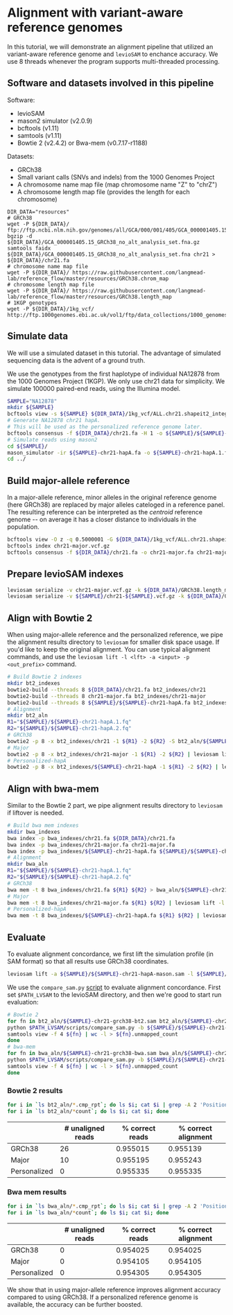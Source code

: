 # Alignment with variant-aware reference genomes

In this tutorial, we will demonstrate an alignment pipeline that utilized an variant-aware reference genome and `levioSAM` to enchance accuracy.
We use 8 threads whenever the program supports multi-threaded processing.

## Software and datasets involved in this pipeline
Software:
- levioSAM
- mason2 simulator (v2.0.9)
- bcftools (v1.11)
- samtools (v1.11)
- Bowtie 2 (v2.4.2) or Bwa-mem (v0.7.17-r1188)

Datasets:
- GRCh38
- Small variant calls (SNVs and indels) from the 1000 Genomes Project
- A chromosome name map file (map chromosome name "Z" to "chrZ")
- A chromosome length map file (provides the length for each chromosome)

```shell
DIR_DATA="resources"
# GRCh38
wget -P ${DIR_DATA}/ ftp://ftp.ncbi.nlm.nih.gov/genomes/all/GCA/000/001/405/GCA_000001405.15_GRCh38/seqs_for_alignment_pipelines.ucsc_ids/GCA_000001405.15_GRCh38_no_alt_analysis_set.fna.gz
bgzip -d ${DIR_DATA}/GCA_000001405.15_GRCh38_no_alt_analysis_set.fna.gz
samtools faidx ${DIR_DATA}/GCA_000001405.15_GRCh38_no_alt_analysis_set.fna chr21 > ${DIR_DATA}/chr21.fa
# chromosome name map file
wget -P ${DIR_DATA}/ https://raw.githubusercontent.com/langmead-lab/reference_flow/master/resources/GRCh38.chrom_map
# chromosome length map file
wget -P ${DIR_DATA}/ https://raw.githubusercontent.com/langmead-lab/reference_flow/master/resources/GRCh38.length_map
# 1KGP genotypes
wget -P ${DIR_DATA}/1kg_vcf/ http://ftp.1000genomes.ebi.ac.uk/vol1/ftp/data_collections/1000_genomes_project/release/20190312_biallelic_SNV_and_INDEL/ALL.chr21.shapeit2_integrated_snvindels_v2a_27022019.GRCh38.phased.vcf.gz
```


## Simulate data

We will use a simulated dataset in this tutorial. The advantage of simulated sequencing data is the advent of a ground truth.

We use the genotypes from the first haplotype of individual NA12878 from the 1000 Genomes Project (1KGP).
We only use chr21 data for simplicity.
We simulate 100000 paired-end reads, using the Illumina model.

```sh
SAMPLE="NA12878"
mkdir ${SAMPLE}
bcftools view -s ${SAMPLE} ${DIR_DATA}/1kg_vcf/ALL.chr21.shapeit2_integrated_snvindels_v2a_27022019.GRCh38.phased.vcf.gz | bcftools annotate --rename-chrs ${DIR_DATA}/GRCh38.chrom_map -O z -o ${SAMPLE}/chr21-${SAMPLE}.vcf.gz; bcftools index ${SAMPLE}/chr21-${SAMPLE}.vcf.gz
# Generate NA12878 chr21 hapA. 
# This will be used as the personalized reference genome later.
bcftools consensus -f ${DIR_DATA}/chr21.fa -H 1 -o ${SAMPLE}/${SAMPLE}-chr21-hapA.fa ${SAMPLE}/chr21-${SAMPLE}.vcf.gz
# Simulate reads using mason2
cd ${SAMPLE}/
mason_simulator -ir ${SAMPLE}-chr21-hapA.fa -o ${SAMPLE}-chr21-hapA.1.fq -or ${SAMPLE}-chr21-hapA.2.fq -oa ${SAMPLE}-chr21-hapA-mason.sam -n 100000 --num-threads 8
cd ../
```



## Build major-allele reference

In a major-allele reference, minor alleles in the original reference genome (here GRCh38) are replaced by major alleles cateloged in a reference panel. The resulting reference can be interpreted as the _centroid_ reference genome -- on average it has a closer distance to individuals in the population.

```sh
bcftools view -O z -q 0.5000001 -G ${DIR_DATA}/1kg_vcf/ALL.chr21.shapeit2_integrated_snvindels_v2a_27022019.GRCh38.phased.vcf.gz | bcftools annotate --rename-chrs ${DIR_DATA}/GRCh38.chrom_map -O z -o chr21-major.vcf.gz 
bcftools index chr21-major.vcf.gz
bcftools consensus -f ${DIR_DATA}/chr21.fa -o chr21-major.fa chr21-major.vcf.gz
```



## Prepare levioSAM indexes

```sh
leviosam serialize -v chr21-major.vcf.gz -k ${DIR_DATA}/GRCh38.length_map -p chr21-major
leviosam serialize -v ${SAMPLE}/chr21-${SAMPLE}.vcf.gz -k ${DIR_DATA}/GRCh38.length_map -p ${SAMPLE}/chr21-${SAMPLE} -s ${SAMPLE} -g 0
```



## Align with Bowtie 2

When using major-allele reference and the personalized reference, we pipe the alignment results directory to `leviosam` for smaller disk space usage.
If you'd like to keep the original alignment. You can use typical alignment commands, and use the `leviosam lift -l <lft> -a <input> -p <out_prefix>` command.

```sh
# Build Bowtie 2 indexes
mkdir bt2_indexes
bowtie2-build --threads 8 ${DIR_DATA}/chr21.fa bt2_indexes/chr21
bowtie2-build --threads 8 chr21-major.fa bt2_indexes/chr21-major
bowtie2-build --threads 8 ${SAMPLE}/${SAMPLE}-chr21-hapA.fa bt2_indexes/${SAMPLE}-chr21-hapA
# Alignment
mkdir bt2_aln
R1="${SAMPLE}/${SAMPLE}-chr21-hapA.1.fq"
R2="${SAMPLE}/${SAMPLE}-chr21-hapA.2.fq"
# GRCh38
bowtie2 -p 8 -x bt2_indexes/chr21 -1 ${R1} -2 ${R2} -S bt2_aln/${SAMPLE}-chr21-grch38-bt2.sam
# Major
bowtie2 -p 8 -x bt2_indexes/chr21-major -1 ${R1} -2 ${R2} | leviosam lift -l chr21-major.lft -t 8 -p bt2_aln/${SAMPLE}-chr21-major-bt2
# Personalized-hapA
bowtie2 -p 8 -x bt2_indexes/${SAMPLE}-chr21-hapA -1 ${R1} -2 ${R2} | leviosam lift -l ${SAMPLE}/chr21-${SAMPLE}.lft -t 8 -p bt2_aln/${SAMPLE}-chr21-per-bt2
```

## Align with bwa-mem

Similar to the Bowtie 2 part, we pipe alignment results directory to `leviosam` if liftover is needed.

```sh
# Build bwa mem indexes
mkdir bwa_indexes
bwa index -p bwa_indexes/chr21.fa ${DIR_DATA}/chr21.fa
bwa index -p bwa_indexes/chr21-major.fa chr21-major.fa
bwa index -p bwa_indexes/${SAMPLE}-chr21-hapA.fa ${SAMPLE}/${SAMPLE}-chr21-hapA.fa
# Alignment
mkdir bwa_aln
R1="${SAMPLE}/${SAMPLE}-chr21-hapA.1.fq"
R2="${SAMPLE}/${SAMPLE}-chr21-hapA.2.fq"
# GRCh38
bwa mem -t 8 bwa_indexes/chr21.fa ${R1} ${R2} > bwa_aln/${SAMPLE}-chr21-grch38-bwa.sam
# Major
bwa mem -t 8 bwa_indexes/chr21-major.fa ${R1} ${R2} | leviosam lift -l chr21-major.lft -t 8 -p bwa_aln/${SAMPLE}-chr21-major-bwa
# Personalized-hapA
bwa mem -t 8 bwa_indexes/${SAMPLE}-chr21-hapA.fa ${R1} ${R2} | leviosam lift -l ${SAMPLE}/chr21-${SAMPLE}.lft -t 8 -p bwa_aln/${SAMPLE}-chr21-per-bwa
```

## Evaluate

To evaluate alignment concordance, we first lift the simulation profile (in SAM format) so that all results use GRCh38 coordinates.

```sh
leviosam lift -a ${SAMPLE}/${SAMPLE}-chr21-hapA-mason.sam -l ${SAMPLE}/chr21-${SAMPLE}.lft -p ${SAMPLE}/${SAMPLE}-chr21-hapA-mason-lifted -t 8
```

We use the `compare_sam.py` [script](https://github.com/alshai/levioSAM/blob/master/scripts/compare_sam.py) to evaluate alignment concordance. First set `$PATH_LVSAM` to the levioSAM directory, and then we're good to start run evaluation:

```sh
# Bowtie 2
for fn in bt2_aln/${SAMPLE}-chr21-grch38-bt2.sam bt2_aln/${SAMPLE}-chr21-major-bt2.sam bt2_aln/${SAMPLE}-chr21-per-bt2.sam; do
python $PATH_LVSAM/scripts/compare_sam.py -b ${SAMPLE}/${SAMPLE}-chr21-hapA-mason-lifted.sam -q ${fn} -o ${fn}.cmp_rpt -p 10
samtools view -f 4 ${fn} | wc -l > ${fn}.unmapped_count
done
# bwa-mem
for fn in bwa_aln/${SAMPLE}-chr21-grch38-bwa.sam bwa_aln/${SAMPLE}-chr21-major-bwa.sam bwa_aln/${SAMPLE}-chr21-per-bwa.sam; do
python $PATH_LVSAM/scripts/compare_sam.py -b ${SAMPLE}/${SAMPLE}-chr21-hapA-mason-lifted.sam -q ${fn} -o ${fn}.cmp_rpt -p 10
samtools view -f 4 ${fn} | wc -l > ${fn}.unmapped_count
done
```

### Bowtie 2 results

```sh
for i in `ls bt2_aln/*.cmp_rpt`; do ls $i; cat $i | grep -A 2 'Position'; done
for i in `ls bt2_aln/*count`; do ls $i; cat $i; done
```

|              | # unaligned reads | % correct reads | % correct alignment |
| ------------ | ----------------- | --------------- | ------------------- |
| GRCh38       | 26                | 0.955015        | 0.955139            |
| Major        | 10                | 0.955195        | 0.955243            |
| Personalized | 0                 | 0.955335        | 0.955335            |

### Bwa mem results

```sh
for i in `ls bwa_aln/*.cmp_rpt`; do ls $i; cat $i | grep -A 2 'Position'; done
for i in `ls bwa_aln/*count`; do ls $i; cat $i; done
```

|              | # unaligned reads | % correct reads | % correct alignment |
| ------------ | ----------------- | --------------- | ------------------- |
| GRCh38       | 0                 | 0.954025        | 0.954025            |
| Major        | 0                 | 0.954105        | 0.954105            |
| Personalized | 0                 | 0.954305        | 0.954305            |

We show that in using major-allele reference improves alignment accuracy compared to using GRCh38. If a personalized reference genome is available, the accuracy can be further boosted.
